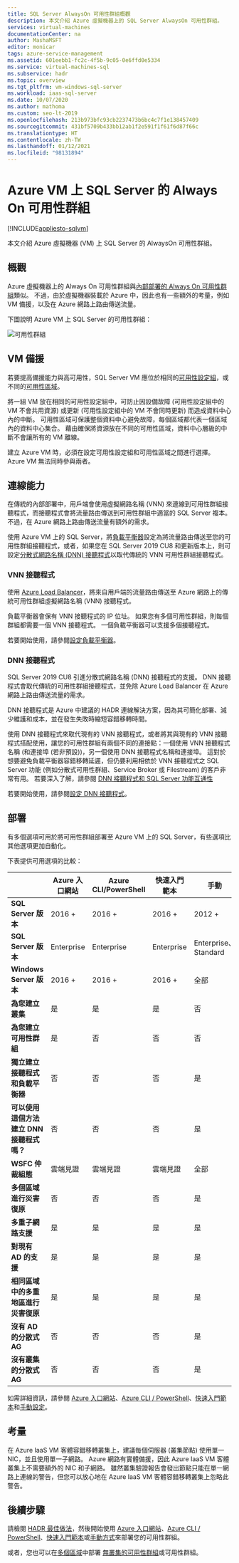 ```yaml
---
title: SQL Server AlwaysOn 可用性群組概觀
description: 本文介紹 Azure 虛擬機器上的 SQL Server AlwaysOn 可用性群組。
services: virtual-machines
documentationCenter: na
author: MashaMSFT
editor: monicar
tags: azure-service-management
ms.assetid: 601eebb1-fc2c-4f5b-9c05-0e6ffd0e5334
ms.service: virtual-machines-sql
ms.subservice: hadr
ms.topic: overview
ms.tgt_pltfrm: vm-windows-sql-server
ms.workload: iaas-sql-server
ms.date: 10/07/2020
ms.author: mathoma
ms.custom: seo-lt-2019
ms.openlocfilehash: 213b973bfc93cb2237473b6bc4c7f1e138457409
ms.sourcegitcommit: 431bf5709b433bb12ab1f2e591f1f61f6d87f66c
ms.translationtype: HT
ms.contentlocale: zh-TW
ms.lasthandoff: 01/12/2021
ms.locfileid: "98131894"
---
```

# <a name="always-on-availability-group-on-sql-server-on-azure-vms"></a>Azure VM 上 SQL Server 的 Always On 可用性群組
[!INCLUDE[appliesto-sqlvm](../../includes/appliesto-sqlvm.md)]

本文介紹 Azure 虛擬機器 (VM) 上 SQL Server 的 AlwaysOn 可用性群組。 

## <a name="overview"></a>概觀

Azure 虛擬機器上的 Always On 可用性群組與[內部部署的 Always On 可用性群組](/sql/database-engine/availability-groups/windows/always-on-availability-groups-sql-server)類似。 不過，由於虛擬機器裝載於 Azure 中，因此也有一些額外的考量，例如 VM 備援，以及在 Azure 網路上路由傳送流量。 

下圖說明 Azure VM 上 SQL Server 的可用性群組：

![可用性群組](./media/availability-group-overview/00-EndstateSampleNoELB.png)


## <a name="vm-redundancy"></a>VM 備援 

若要提高備援能力與高可用性，SQL Server VM 應位於相同的[可用性設定組](../../../virtual-machines/windows/tutorial-availability-sets.md#availability-set-overview)，或不同的[可用性區域](../../../availability-zones/az-overview.md)。

將一組 VM 放在相同的可用性設定組中，可防止因設備故障 (可用性設定組中的 VM 不會共用資源) 或更新 (可用性設定組中的 VM 不會同時更新) 而造成資料中心內的中斷。 可用性區域可保護整個資料中心避免故障，每個區域都代表一個區域內的資料中心集合。  藉由確保將資源放在不同的可用性區域，資料中心層級的中斷不會讓所有的 VM 離線。

建立 Azure VM 時，必須在設定可用性設定組和可用性區域之間進行選擇。  Azure VM 無法同時參與兩者。


## <a name="connectivity"></a>連線能力 

在傳統的內部部署中，用戶端會使用虛擬網路名稱 (VNN) 來連線到可用性群組接聽程式，而接聽程式會將流量路由傳送到可用性群組中適當的 SQL Server 複本。 不過，在 Azure 網路上路由傳送流量有額外的需求。 

使用 Azure VM 上的 SQL Server，將[負載平衡器](availability-group-vnn-azure-load-balancer-configure.md)設定為將流量路由傳送至您的可用性群組接聽程式，或者，如果您在 SQL Server 2019 CU8 和更新版本上，則可設定[分散式網路名稱 (DNN) 接聽程式](availability-group-distributed-network-name-dnn-listener-configure.md)以取代傳統的 VNN 可用性群組接聽程式。 


### <a name="vnn-listener"></a>VNN 接聽程式 

使用 [Azure Load Balancer](../../../load-balancer/load-balancer-overview.md)，將來自用戶端的流量路由傳送至 Azure 網路上的傳統可用性群組虛擬網路名稱 (VNN) 接聽程式。 

負載平衡器會保有 VNN 接聽程式的 IP 位址。 如果您有多個可用性群組，則每個群組都需要一個 VNN 接聽程式。 一個負載平衡器可以支援多個接聽程式。

若要開始使用，請參閱[設定負載平衡器](availability-group-vnn-azure-load-balancer-configure.md)。 

### <a name="dnn-listener"></a>DNN 接聽程式

SQL Server 2019 CU8 引進分散式網路名稱 (DNN) 接聽程式的支援。 DNN 接聽程式會取代傳統的可用性群組接聽程式，並免除 Azure Load Balancer 在 Azure 網路上路由傳送流量的需求。 

DNN 接聽程式是 Azure 中建議的 HADR 連線解決方案，因為其可簡化部署、減少維護和成本，並在發生失敗時縮短容錯移轉時間。 

使用 DNN 接聽程式來取代現有的 VNN 接聽程式，或者將其與現有的 VNN 接聽程式搭配使用，讓您的可用性群組有兩個不同的連接點：一個使用 VNN 接聽程式名稱 (和連接埠 (若非預設))，另一個使用 DNN 接聽程式名稱和連接埠。 這對於想要避免負載平衡器容錯移轉延遲，但仍要利用相依於 VNN 接聽程式之 SQL Server 功能 (例如分散式可用性群組、Service Broker 或 Filestream) 的客戶非常有用。 若要深入了解，請參閱 [DNN 接聽程式和 SQL Server 功能互通性](availability-group-dnn-interoperability.md)

若要開始使用，請參閱[設定 DNN 接聽程式](availability-group-distributed-network-name-dnn-listener-configure.md)。


## <a name="deployment"></a>部署 

有多個選項可用於將可用性群組部署至 Azure VM 上的 SQL Server，有些選項比其他選項更加自動化。 

下表提供可用選項的比較：

| | Azure 入口網站 | Azure CLI/PowerShell | 快速入門範本 | 手動 |
|---------|---------|---------|---------|---------|
|**SQL Server 版本** |2016 + |2016 +|2016 +|2012 +|
|**SQL Server 版本** |Enterprise |Enterprise |Enterprise |Enterprise、Standard|
|**Windows Server 版本**| 2016 + | 2016 + | 2016 + | 全部|
|**為您建立叢集**|是|是 | 是 |否|
|**為您建立可用性群組** |是 |否|否|否|
|**獨立建立接聽程式和負載平衡器** |否|否|否|是|
|**可以使用這個方法建立 DNN 接聽程式嗎？**|否|否|否|是|
|**WSFC 仲裁組態**|雲端見證|雲端見證|雲端見證|全部|
|**多個區域進行災害復原** |否|否|否|是|
|**多重子網路支援** |是|是|是|是|
|**對現有 AD 的支援**|是|是|是|是|
|**相同區域中的多重地區進行災害復原**|是|是|是|是|
|**沒有 AD 的分散式 AG**|否|否|否|是|
|**沒有叢集的分散式 AG** |否|否|否|是|

如需詳細資訊，請參閱 [Azure 入口網站](availability-group-azure-portal-configure.md)、[Azure CLI / PowerShell](./availability-group-az-commandline-configure.md)、[快速入門範本](availability-group-quickstart-template-configure.md)和[手動設定](availability-group-manually-configure-prerequisites-tutorial.md)。

## <a name="considerations"></a>考量 

在 Azure IaaS VM 客體容錯移轉叢集上，建議每個伺服器 (叢集節點) 使用單一 NIC，並且使用單一子網路。 Azure 網路有實體備援，因此 Azure IaaS VM 客體叢集上不需要額外的 NIC 和子網路。 雖然叢集驗證報告會發出節點只能在單一網路上連線的警告，但您可以放心地在 Azure IaaS VM 客體容錯移轉叢集上忽略此警告。 

## <a name="next-steps"></a>後續步驟

請檢閱 [HADR 最佳做法](hadr-cluster-best-practices.md)，然後開始使用 [Azure 入口網站](availability-group-azure-portal-configure.md)、[Azure CLI / PowerShell](./availability-group-az-commandline-configure.md)、[快速入門範本](availability-group-quickstart-template-configure.md)或[手動方式](availability-group-manually-configure-prerequisites-tutorial.md)來部署您的可用性群組。

或者，您也可以在[多個區域](availability-group-manually-configure-multiple-regions.md)中部署 [無叢集的可用性群組](availability-group-clusterless-workgroup-configure.md)或可用性群組。
